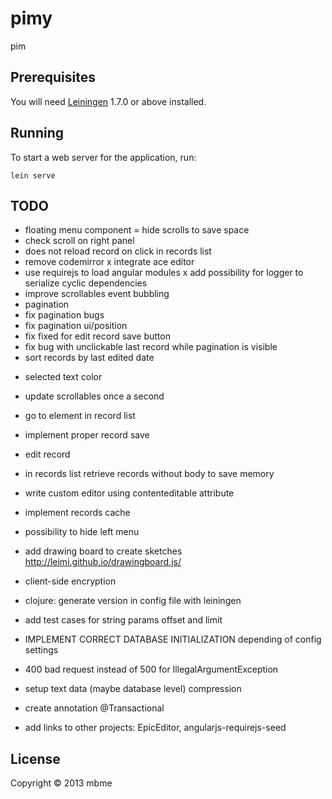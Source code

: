 # pimy

pim

## Prerequisites

You will need [Leiningen][1] 1.7.0 or above installed.

[1]: https://github.com/technomancy/leiningen

## Running

To start a web server for the application, run:

    lein serve

## TODO
+ floating menu component
= hide scrolls to save space
+ check scroll on right panel
+ does not reload record on click in records list
+ remove codemirror
x integrate ace editor
+ use requirejs to load angular modules
x add possibility for logger to serialize cyclic dependencies
+ improve scrollables event bubbling
+ pagination
+ fix pagination bugs
+ fix pagination ui/position
+ fix fixed for edit record save button
+ fix bug with unclickable last record while pagination is visible
+ sort records by last edited date
- selected text color

- update scrollables once a second
- go to element in record list
- implement proper record save
- edit record

- in records list retrieve records without body to save memory
- write custom editor using contenteditable attribute

- implement records cache
- possibility to hide left menu
- add drawing board to create sketches http://leimi.github.io/drawingboard.js/
- client-side encryption
- clojure: generate version in config file with leiningen
- add test cases for string params offset and limit
- IMPLEMENT CORRECT DATABASE INITIALIZATION depending of config settings
- 400 bad request instead of 500 for IllegalArgumentException
- setup text data (maybe database level) compression
- create annotation @Transactional


- add links to other projects: EpicEditor, angularjs-requirejs-seed

## License

Copyright © 2013 mbme
